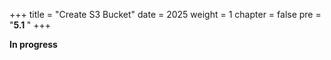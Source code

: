 +++
title = "Create S3 Bucket"
date = 2025
weight = 1
chapter = false
pre = "<b>5.1 </b>"
+++


**In progress**